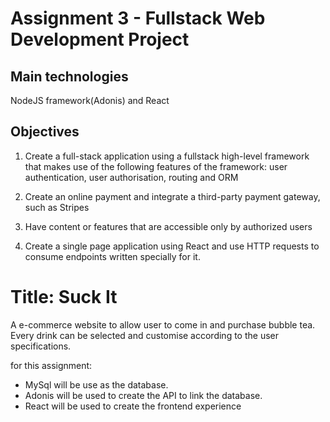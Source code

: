 # Assignment 3 - Fullstack Web Development Project

## Main technologies

NodeJS framework(Adonis) and React

## Objectives 

1. Create a full-stack application using a fullstack high-level framework that makes use of the following features of the framework: user authentication, user authorisation, routing and ORM 

2. Create an online payment and integrate a third-party payment gateway, such as Stripes 

3. Have content or features that are accessible only by authorized users 

4. Create a single page application using React and use HTTP requests to consume endpoints written specially for it.

# Title: Suck It

A e-commerce website to allow user to come in and purchase bubble tea. Every drink can be selected and customise according to the user specifications. 

for this assignment:
* MySql will be use as the database.
* Adonis will be used to create the API to link the database.
* React will be used to create the frontend experience
